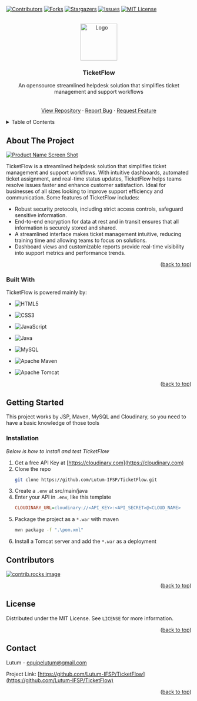 <a id="readme-top"></a>

<!-- PROJECT SHIELDS -->
<!--
*** I'm using markdown "reference style" links for readability.
*** Reference links are enclosed in brackets [ ] instead of parentheses ( ).
*** See the bottom of this document for the declaration of the reference variables
*** for contributors-url, forks-url, etc. This is an optional, concise syntax you may use.
*** https://www.markdownguide.org/basic-syntax/#reference-style-links
-->
[![Contributors][contributors-shield]][contributors-url]
[![Forks][forks-shield]][forks-url]
[![Stargazers][stars-shield]][stars-url]
[![Issues][issues-shield]][issues-url]
[![MIT License][license-shield]][license-url]



<!-- PROJECT LOGO -->
<br />
<div align="center">
  <a href="https://github.com/Lutum-IFSP/TicketFlow">
    <img src="https://i.imgur.com/vnhd6qU.png" alt="Logo" width="100" height="100">
  </a>

  <h3 align="center">TicketFlow</h3>

  <p align="center">
    An opensource streamlined helpdesk solution that simplifies ticket management and support workflows
    <br />
    <br />
    <br />
    <a href="https://github.com/Lutum-IFSP/TicketFlow">View Repository</a>
    ·
    <a href="https://github.com/Lutum-IFSP/TicketFlow/issues">Report Bug</a>
    ·
    <a href="https://github.com/Lutum-IFSP/TicketFlow/issues">Request Feature</a>
  </p>
</div>



<!-- TABLE OF CONTENTS -->
<details>
  <summary>Table of Contents</summary>
  <ol>
    <li>
      <a href="#about-the-project">About The Project</a>
      <ul>
        <li><a href="#built-with">Built With</a></li>
      </ul>
    </li>
    <li>
      <a href="#getting-started">Getting Started</a>
      <ul>
        <li><a href="#prerequisites">Prerequisites</a></li>
        <li><a href="#installation">Installation</a></li>
      </ul>
    </li>
    <li><a href="#usage">Usage</a></li>
    <li><a href="#roadmap">Roadmap</a></li>
    <li><a href="#contributing">Contributing</a></li>
    <li><a href="#license">License</a></li>
    <li><a href="#contact">Contact</a></li>
    <li><a href="#acknowledgments">Acknowledgments</a></li>
  </ol>
</details>



<!-- ABOUT THE PROJECT -->
## About The Project

[![Product Name Screen Shot][product-screenshot]](https://github.com/Lutum-IFSP/TicketFlow)

TicketFlow is a streamlined helpdesk solution that simplifies ticket management and support workflows. With intuitive dashboards, automated ticket assignment, and real-time status updates, TicketFlow helps teams resolve issues faster and enhance customer satisfaction. Ideal for businesses of all sizes looking to improve support efficiency and communication.
Some features of TicketFlow includes:
* Robust security protocols, including strict access controls, safeguard sensitive information.
* End-to-end encryption for data at rest and in transit ensures that all information is securely stored and shared.
* A streamlined interface makes ticket management intuitive, reducing training time and allowing teams to focus on solutions.
* Dashboard views and customizable reports provide real-time visibility into support metrics and performance trends.

<p align="right">(<a href="#readme-top">back to top</a>)</p>



### Built With

TicketFlow is powered mainly by:

* ![HTML5](https://img.shields.io/badge/HTML5-E34F26?style=for-the-badge&logo=html5&logoColor=white)

* ![CSS3](https://img.shields.io/badge/CSS3-1572B6?style=for-the-badge&logo=css3&logoColor=white)

* ![JavaScript](https://img.shields.io/badge/JavaScript-F7DF1E?style=for-the-badge&logo=javascript&logoColor=black)

* ![Java](https://img.shields.io/badge/java-%23ED8B00.svg?style=for-the-badge&logo=openjdk&logoColor=white)

* ![MySQL](https://img.shields.io/badge/MySQL-00000F?style=for-the-badge&logo=mysql&logoColor=white)

* ![Apache Maven](https://img.shields.io/badge/Apache%20Maven-C71A36?style=for-the-badge&logo=Apache%20Maven&logoColor=white)
* ![Apache Tomcat](https://img.shields.io/badge/apache%20tomcat-%23F8DC75.svg?style=for-the-badge&logo=apache-tomcat&logoColor=black)

<p align="right">(<a href="#readme-top">back to top</a>)</p>



<!-- GETTING STARTED -->
## Getting Started

This project works by JSP, Maven, MySQL and Cloudinary, so you need to have a basic knowledge of those tools

### Installation

_Below is how to install and test TicketFlow_

1. Get a free API Key at [https://cloudinary.com](https://cloudinary.com)
2. Clone the repo
   ```sh
   git clone https://github.com/Lutum-IFSP/TicketFlow.git
   ```
3. Create a `.env` at src/main/java
4. Enter your API in `.env`, like this template
   ```ini
   CLOUDINARY_URL=cloudinary://<API_KEY>:<API_SECRET>@<CLOUD_NAME>
   ```
5. Package the project as a `*.war` with maven
   ```sh
   mvn package -f ".\pom.xml"
   ```
6. Install a Tomcat server and add the `*.war` as a deployment

## Contributors

<a href="https://github.com/Lutum-IFSP/TicketFlow/graphs/contributors">
  <img src="https://contrib.rocks/image?repo=Lutum-IFSP/TicketFlow" alt="contrib.rocks image" />
</a>

<p align="right">(<a href="#readme-top">back to top</a>)</p>



<!-- LICENSE -->
## License

Distributed under the MIT License. See `LICENSE` for more information.

<p align="right">(<a href="#readme-top">back to top</a>)</p>



<!-- CONTACT -->
## Contact

Lutum - equipelutum@gmail.com

Project Link: [https://github.com/Lutum-IFSP/TicketFlow](https://github.com/Lutum-IFSP/TicketFlow)

<p align="right">(<a href="#readme-top">back to top</a>)</p>



<!-- MARKDOWN LINKS & IMAGES -->
<!-- https://www.markdownguide.org/basic-syntax/#reference-style-links -->
[contributors-shield]: https://img.shields.io/github/contributors/Lutum-IFSP/TicketFlow.svg?style=for-the-badge
[contributors-url]: https://github.com/Lutum-IFSP/TicketFlow/graphs/contributors
[forks-shield]: https://img.shields.io/github/forks/Lutum-IFSP/TicketFlow.svg?style=for-the-badge
[forks-url]: https://github.com/Lutum-IFSP/TicketFlow/network/members
[stars-shield]: https://img.shields.io/github/stars/Lutum-IFSP/TicketFlow.svg?style=for-the-badge
[stars-url]: https://github.com/Lutum-IFSP/TicketFlow/stargazers
[issues-shield]: https://img.shields.io/github/issues/Lutum-IFSP/TicketFlow.svg?style=for-the-badge
[issues-url]: https://github.com/Lutum-IFSP/TicketFlow/issues
[license-shield]: https://img.shields.io/github/license/Lutum-IFSP/TicketFlow.svg?style=for-the-badge
[license-url]: https://github.com/Lutum-IFSP/TicketFlow/blob/master/LICENSE
[product-screenshot]: https://i.imgur.com/jSepbqy.png
